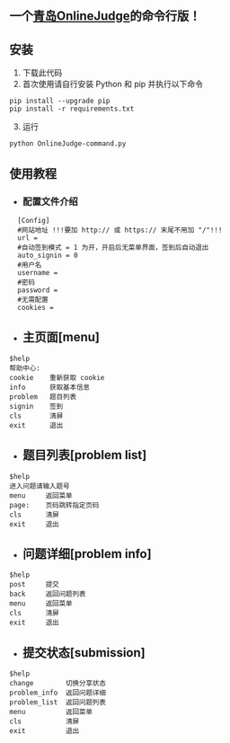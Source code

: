 ## 一个[青岛OnlineJudge](https://github.com/QingdaoU/OnlineJudge)的命令行版！
## 安装
1. 下载此代码
2. 首次使用请自行安装 Python 和 pip 并执行以下命令
```
pip install --upgrade pip
pip install -r requirements.txt
```
3. 运行
```
python OnlineJudge-command.py
```
## 使用教程
- ### 配置文件介绍
```
  [Config]
  #网站地址 !!!要加 http:// 或 https:// 末尾不用加 "/"!!!
  url = 
  #自动签到模式 = 1 为开，开启后无菜单界面，签到后自动退出
  auto_signin = 0
  #用户名
  username = 
  #密码 
  password = 
  #无需配置 
  cookies = 
```
- ##  主页面[menu]
```
$help
帮助中心:
cookie    重新获取 cookie
info      获取基本信息
problem   题目列表
signin    签到
cls       清屏
exit      退出
```
- ## 题目列表[problem list]
```
$help
进入问题请输入题号
menu     返回菜单
page:    页码跳转指定页码
cls      清屏
exit     退出
```
- ## 问题详细[problem info]
```
$help
post     提交
back     返回问题列表
menu     返回菜单
cls      清屏
exit     退出
```
- ## 提交状态[submission]
```
$help
change        切换分享状态
problem_info  返回问题详细
problem_list  返回问题列表
menu          返回菜单
cls           清屏
exit          退出 
```
